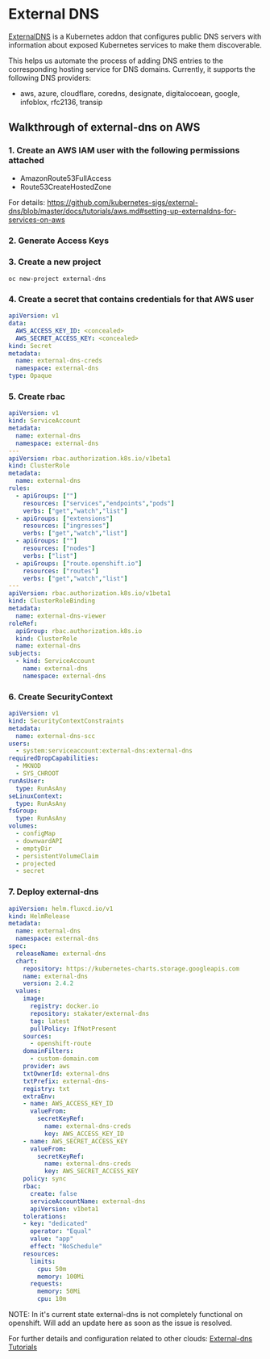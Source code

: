 # External DNS

[ExternalDNS](https://github.com/kubernetes-sigs/external-dns) is a Kubernetes addon that configures public DNS servers 
with information about exposed Kubernetes services to make them discoverable.

This helps us automate the process of adding DNS entries to the corresponding hosting service for DNS domains. Currently,
it supports the following DNS providers:
- aws, azure, cloudflare, coredns, designate, digitalocoean, google, infoblox, rfc2136, transip

## Walkthrough of external-dns on AWS

### 1. Create an AWS IAM user with the following permissions attached

- AmazonRoute53FullAccess
- Route53CreateHostedZone

For details: https://github.com/kubernetes-sigs/external-dns/blob/master/docs/tutorials/aws.md#setting-up-externaldns-for-services-on-aws

### 2. Generate Access Keys

### 3. Create a new project 

`oc new-project external-dns`

### 4. Create a secret that contains credentials for that AWS user

```yaml
apiVersion: v1
data:
  AWS_ACCESS_KEY_ID: <concealed>
  AWS_SECRET_ACCESS_KEY: <concealed>
kind: Secret
metadata:
  name: external-dns-creds
  namespace: external-dns
type: Opaque
```

### 5. Create rbac

```yaml
apiVersion: v1
kind: ServiceAccount
metadata:
  name: external-dns
  namespace: external-dns
---
apiVersion: rbac.authorization.k8s.io/v1beta1
kind: ClusterRole
metadata:
  name: external-dns
rules:
  - apiGroups: [""]
    resources: ["services","endpoints","pods"]
    verbs: ["get","watch","list"]
  - apiGroups: ["extensions"]
    resources: ["ingresses"]
    verbs: ["get","watch","list"]
  - apiGroups: [""]
    resources: ["nodes"]
    verbs: ["list"]
  - apiGroups: ["route.openshift.io"]
    resources: ["routes"]
    verbs: ["get","watch","list"]
---
apiVersion: rbac.authorization.k8s.io/v1beta1
kind: ClusterRoleBinding
metadata:
  name: external-dns-viewer
roleRef:
  apiGroup: rbac.authorization.k8s.io
  kind: ClusterRole
  name: external-dns
subjects:
  - kind: ServiceAccount
    name: external-dns
    namespace: external-dns
```

### 6. Create SecurityContext

```yaml
apiVersion: v1
kind: SecurityContextConstraints
metadata:
  name: external-dns-scc
users:
  - system:serviceaccount:external-dns:external-dns
requiredDropCapabilities:
  - MKNOD
  - SYS_CHROOT
runAsUser:
  type: RunAsAny
seLinuxContext:
  type: RunAsAny
fsGroup:
  type: RunAsAny
volumes:
  - configMap
  - downwardAPI
  - emptyDir
  - persistentVolumeClaim
  - projected
  - secret
```

### 7. Deploy external-dns

```yaml
apiVersion: helm.fluxcd.io/v1
kind: HelmRelease
metadata:
  name: external-dns
  namespace: external-dns
spec:
  releaseName: external-dns
  chart:
    repository: https://kubernetes-charts.storage.googleapis.com 
    name: external-dns
    version: 2.4.2
  values:
    image:
      registry: docker.io
      repository: stakater/external-dns
      tag: latest
      pullPolicy: IfNotPresent
    sources:
      - openshift-route
    domainFilters:
      - custom-domain.com
    provider: aws
    txtOwnerId: external-dns
    txtPrefix: external-dns-
    registry: txt
    extraEnv:
    - name: AWS_ACCESS_KEY_ID
      valueFrom:
        secretKeyRef:
          name: external-dns-creds
          key: AWS_ACCESS_KEY_ID
    - name: AWS_SECRET_ACCESS_KEY
      valueFrom:
        secretKeyRef:
          name: external-dns-creds
          key: AWS_SECRET_ACCESS_KEY
    policy: sync
    rbac:
      create: false
      serviceAccountName: external-dns
      apiVersion: v1beta1
    tolerations:
    - key: "dedicated"
      operator: "Equal"
      value: "app"
      effect: "NoSchedule"
    resources:
      limits:
        cpu: 50m
        memory: 100Mi
      requests:
        memory: 50Mi
        cpu: 10m
```


NOTE: In it's current state external-dns is not completely functional on openshift. Will add an update here as soon as the issue is resolved.

For further details and configuration related to other clouds: [External-dns Tutorials](https://github.com/kubernetes-sigs/external-dns/tree/master/docs/tutorials)